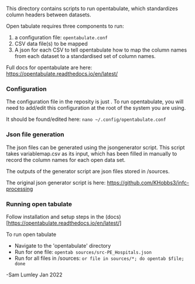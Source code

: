 This directory contains scripts to run opentabulate, which standardizes column headers between datasets. 

Open tabulate requires three components to run:
1. a configuration file: `opentabulate.conf`
2. CSV data file(s) to be mapped 
3. A json for each CSV to tell opentabulate how to map the column names from each dataset to a standardised set of column names.

Full docs for opentabulate are here: https://opentabulate.readthedocs.io/en/latest/

### Configuration

The configuration file in the reposity is just . To run opentabulate, you will need to add/edit this configuration at the root of the system you are using. 

It should be found/edited here: `nano ~/.config/opentabulate.conf`

### Json file generation

The json files can be generated using the jsongenerator script. This script takes variablemap.csv as its input, which has been filled in manually to record the column names for each open data set.

The outputs of the generator script are json files stored in /sources.

The original json generator script is here: https://github.com/KHobbs3/infc-processing

### Running open tabulate

Follow installation and setup steps in the (docs)[https://opentabulate.readthedocs.io/en/latest/]

To run open tabulate
- Navigate to the 'opentabulate' directory
- Run for one file: `opentab sources/src-PE_Hospitals.json`
- Run for all files in /sources: `or file in sources/*; do opentab $file; done`

-Sam Lumley
Jan 2022

